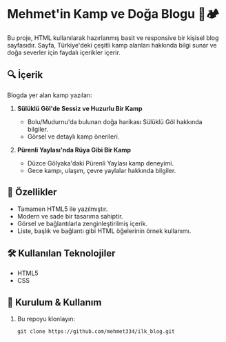 # Mehmet'in Kamp ve Doğa Blogu 🌲🏕️

Bu proje, HTML kullanılarak hazırlanmış basit ve responsive bir kişisel blog sayfasıdır. Sayfa, Türkiye'deki çeşitli kamp alanları hakkında bilgi sunar ve doğa severler için faydalı içerikler içerir.

## 🔍 İçerik

Blogda yer alan kamp yazıları:

1. **Sülüklü Göl'de Sessiz ve Huzurlu Bir Kamp**
   - Bolu/Mudurnu'da bulunan doğa harikası Sülüklü Göl hakkında bilgiler.
   - Görsel ve detaylı kamp önerileri.

2. **Pürenli Yaylası'nda Rüya Gibi Bir Kamp**
   - Düzce Gölyaka'daki Pürenli Yaylası kamp deneyimi.
   - Gece kampı, ulaşım, çevre yaylalar hakkında bilgiler.

## 🚀 Özellikler

- Tamamen HTML5 ile yazılmıştır.
- Modern ve sade bir tasarıma sahiptir.
- Görsel ve bağlantılarla zenginleştirilmiş içerik.
- Liste, başlık ve bağlantı gibi HTML öğelerinin örnek kullanımı.

## 🛠️ Kullanılan Teknolojiler

- HTML5
- CSS 

## 📁 Kurulum & Kullanım

1. Bu repoyu klonlayın:
   ```bash[
   git clone https://github.com/mehmet334/ilk_blog.git
